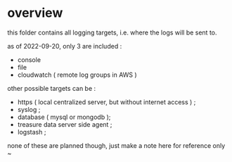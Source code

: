 # overview

this folder contains all logging targets, i.e. where the logs will be sent to.

as of 2022-09-20, only 3 are included : 

- console
- file
- cloudwatch ( remote log groups in AWS )


other possible targets can be : 

- https ( local centralized server, but without internet access ) ; 
- syslog ; 
- database ( mysql or mongodb );
- treasure data server side agent ; 
- logstash ; 

none of these are planned though, just make a note here for reference only ~ 

